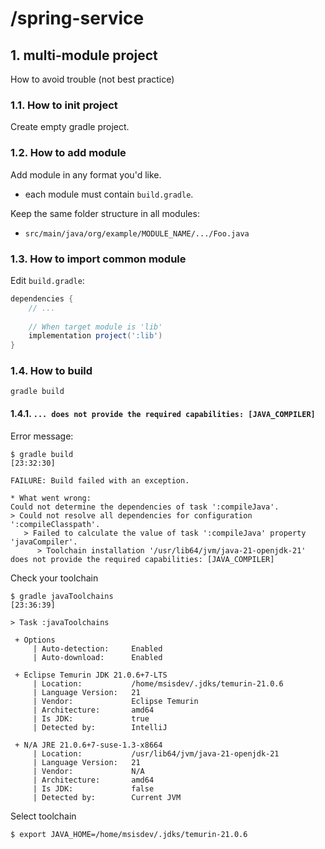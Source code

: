 # /spring-service

## 1. multi-module project
How to avoid trouble (not best practice)

### 1.1. How to init project
Create empty gradle project.

### 1.2. How to add module
Add module in any format you'd like.
- each module must contain `build.gradle`.

Keep the same folder structure in all modules:
- `src/main/java/org/example/MODULE_NAME/.../Foo.java`

### 1.3. How to import common module
Edit `build.gradle`:
```groovy
dependencies {
    // ...
    
    // When target module is 'lib'
    implementation project(':lib')
}
```

### 1.4. How to build
`gradle build`

#### 1.4.1. `... does not provide the required capabilities: [JAVA_COMPILER]`
Error message:
```
$ gradle build                                                                                                                           [23:32:30]

FAILURE: Build failed with an exception.

* What went wrong:
Could not determine the dependencies of task ':compileJava'.
> Could not resolve all dependencies for configuration ':compileClasspath'.
   > Failed to calculate the value of task ':compileJava' property 'javaCompiler'.
      > Toolchain installation '/usr/lib64/jvm/java-21-openjdk-21' does not provide the required capabilities: [JAVA_COMPILER]

```

Check your toolchain
```
$ gradle javaToolchains                                                                                                                  [23:36:39]

> Task :javaToolchains

 + Options
     | Auto-detection:     Enabled
     | Auto-download:      Enabled

 + Eclipse Temurin JDK 21.0.6+7-LTS
     | Location:           /home/msisdev/.jdks/temurin-21.0.6
     | Language Version:   21
     | Vendor:             Eclipse Temurin
     | Architecture:       amd64
     | Is JDK:             true
     | Detected by:        IntelliJ

 + N/A JRE 21.0.6+7-suse-1.3-x8664
     | Location:           /usr/lib64/jvm/java-21-openjdk-21
     | Language Version:   21
     | Vendor:             N/A
     | Architecture:       amd64
     | Is JDK:             false
     | Detected by:        Current JVM
```

Select toolchain
```
$ export JAVA_HOME=/home/msisdev/.jdks/temurin-21.0.6 
```

